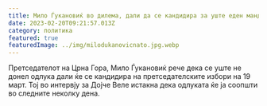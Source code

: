 ```yaml
---
title: Мило Ѓукановиќ во дилема, дали да се кандидира за уште еден мандат
date: 2023-02-20T09:21:57.013Z
category: политика
featured: true
featuredImage: ../img/milodukanovicnato.jpg.webp
---
```


<!--StartFragment-->

Претседателот на Црна Гора, Мило Ѓукановиќ рече дека се уште не донел одлука дали ќе се кандидира на претседателските избори на 19 март. Тој во интервју за Дојче Веле истакна дека одлуката ќе ја соопшти во следните неколку дена.

<!--EndFragment-->
